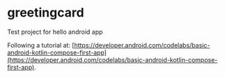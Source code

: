 # greetingcard
Test project for hello android app

Following a tutorial at: [https://developer.android.com/codelabs/basic-android-kotlin-compose-first-app](https://developer.android.com/codelabs/basic-android-kotlin-compose-first-app).
